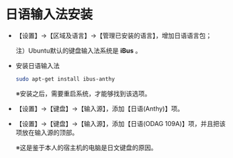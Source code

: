 # 日语输入法安装

- 【设置】→【区域及语言】→【管理已安装的语言】，增加日语语言包；

  注）Ubuntu默认的键盘输入法系统是 **iBus** 。

- 安装日语输入法

  ```bash
  sudo apt-get install ibus-anthy
  ```

  ※安装之后，需要重启系统，才能够找到该选项。

- 【设置】→【键盘】→【输入源】，添加【日语(Anthy)】项。

- 【设置】→【键盘】→【输入源】，添加【日语(ODAG 109A)】项，并且把该项放在输入源的顶部。

  ※这是鉴于本人的宿主机的电脑是日文键盘的原因。